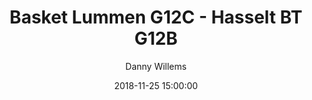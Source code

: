 ---
layout: album
title: Basket Lummen G12C - Hasselt BT G12B
description: Competitie wedstrijd tussen Basket Lummen G12 C en Hasselt BT G12 B.
date: 2018-11-25 15:00:00
cover: /albums/2018-11-25-Basket-Lummen-G12C-Hasselt-BT-G12B/thumbnails/DSC_0092.jpg
author: Danny Willems
pagination: 
  enabled: true
  images: true
  imageLayout: image
  itemsPerPage: 64
---